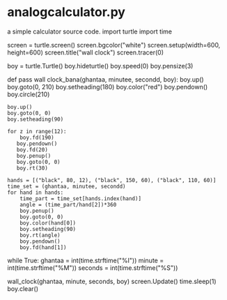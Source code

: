 # analogcalculator.py
a simple calculator source code.
import turtle 
import time

screen = turtle.screen()
screen.bgcolor("white")
screen.setup(width=600, height=600)
screen.title("wall clock")
screen.tracer(0)

boy = turtle.Turtle()
boy.hideturtle()
boy.speed(0)
boy.pensize(3)

def
 	pass wall clock_bana(ghantaa, minutee, secondd, boy):
	boy.up()
	boy.goto(0, 210)
	boy.setheading(180)
	boy.color("red")
	boy.pendown()
	boy.circle(210)

	boy.up()
	boy.goto(0, 0)
	boy.setheading(90)

	for z in range(12):
		boy.fd(190)
	   boy.pendown()
	   boy.fd(20)
	   boy.penup()
	   boy.goto(0, 0)
	   boy.rt(30)

	hands = [("black", 80, 12), ("black", 150, 60), ("black", 110, 60)]
	time_set = (ghantaa, minutee, secondd)
	for hand in hands:
		time_part = time_set[hands.index(hand)]
		angle = (time_part/hand[2])*360
		boy.penup()
		boy.goto(0, 0)
		boy.color(hand[0])
		boy.setheading(90)
		boy.rt(angle)
		boy.pendown()
		boy.fd(hand[1])



while True:
   ghantaa = int(time.strftime("%I"))
   minute = int(time.strftime("%M"))
   seconds = int(time.strftime("%S"))

   wall_clock(ghantaa, minute, seconds, boy)
   screen.Update()
   time.sleep(1)
   boy.clear()
